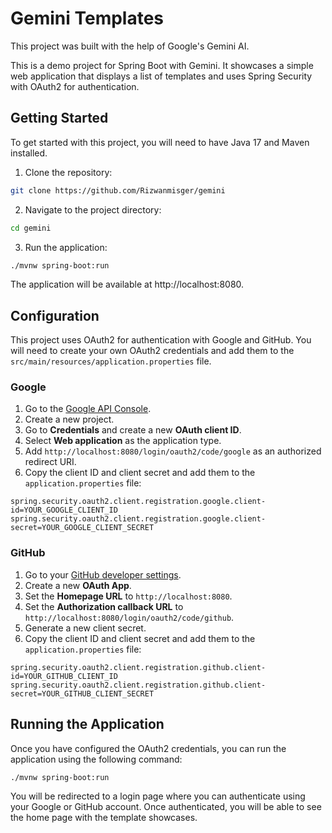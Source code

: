 # Gemini Templates

This project was built with the help of Google's Gemini AI.

This is a demo project for Spring Boot with Gemini. It showcases a simple web application that displays a list of templates and uses Spring Security with OAuth2 for authentication.

## Getting Started

To get started with this project, you will need to have Java 17 and Maven installed.

1. Clone the repository:

```bash
git clone https://github.com/Rizwanmisger/gemini
```

2. Navigate to the project directory:

```bash
cd gemini
```

3. Run the application:

```bash
./mvnw spring-boot:run
```

The application will be available at http://localhost:8080.

## Configuration

This project uses OAuth2 for authentication with Google and GitHub. You will need to create your own OAuth2 credentials and add them to the `src/main/resources/application.properties` file.

### Google

1. Go to the [Google API Console](https://console.developers.google.com/).
2. Create a new project.
3. Go to **Credentials** and create a new **OAuth client ID**.
4. Select **Web application** as the application type.
5. Add `http://localhost:8080/login/oauth2/code/google` as an authorized redirect URI.
6. Copy the client ID and client secret and add them to the `application.properties` file:

```properties
spring.security.oauth2.client.registration.google.client-id=YOUR_GOOGLE_CLIENT_ID
spring.security.oauth2.client.registration.google.client-secret=YOUR_GOOGLE_CLIENT_SECRET
```

### GitHub

1. Go to your [GitHub developer settings](https://github.com/settings/developers).
2. Create a new **OAuth App**.
3. Set the **Homepage URL** to `http://localhost:8080`.
4. Set the **Authorization callback URL** to `http://localhost:8080/login/oauth2/code/github`.
5. Generate a new client secret.
6. Copy the client ID and client secret and add them to the `application.properties` file:

```properties
spring.security.oauth2.client.registration.github.client-id=YOUR_GITHUB_CLIENT_ID
spring.security.oauth2.client.registration.github.client-secret=YOUR_GITHUB_CLIENT_SECRET
```

## Running the Application

Once you have configured the OAuth2 credentials, you can run the application using the following command:

```bash
./mvnw spring-boot:run
```

You will be redirected to a login page where you can authenticate using your Google or GitHub account. Once authenticated, you will be able to see the home page with the template showcases.
